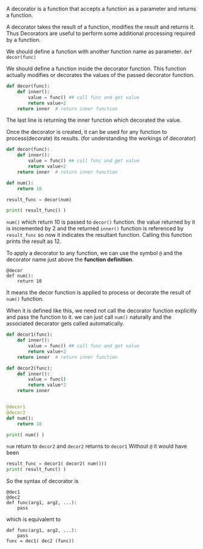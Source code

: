 
A decorator is a function that accepts a function as a parameter and returns a function.

A decorator takes the result of a function, modifies the result and returns it.
Thus Decorators are useful to perform some additional processing required by a function.

We should define a function with another function name as parameter.
`def decor(func)`

We should define a function inside the decorator function. This function actually modifies or decorates the values of the passed decorator function.

```python
def decor(func):
	def inner():
		value = func() ## call func and get value
		return value+2
	return inner  # return inner function
```

The last line is returning the inner function which decorated the value.

Once the decorator is created, it can be used for any function to process(decorate) its results. (for understanding the workings of decorator)

```python
def decor(func):
	def inner():
		value = func() ## call func and get value
		return value+2
	return inner  # return inner function

def num():
	return 10

result_func = decor(num)

print( result_func() )
```
`num()` which return 10 is passed to `decor()` function.
the value returned by it is incremented by 2 and the returned `inner()` function is referenced by `result_func` so now it indicates the resultant function.
Calling this function prints the result as 12.

To apply a decorator to any function, we can use the symbol `@` and the decorator name just above the **function definition**.
```
@decor
def num():
	return 10
```

It means the decor function is applied to process or decorate the result of `num()` function.

When it is defined like this, we need not call the decorator function explicitly and pass the function to it.
we can just call `num()` naturally and the associated decorator gets called automatically.

```python
def decor1(func):
	def inner():
		value = func() ## call func and get value
		return value+2
	return inner  # return inner function

def decor2(func):
	def inner():
		value = func()
		return value*2
	return inner


@decor1
@decor2
def num():
	return 10

print( num() )
```
`num` return to `decor2` and `decor2` returns to `decor1`
Without `@` it would have been
```python
result_func = decor1( decor2( num()))
print( result_func() )
```

So the syntax of decorator is 
```
@dec1
@dec2
def func(arg1, arg2, ...):
	pass
```
which is equivalent to 
```
def func(arg1, arg2, ...):
	pass
func = dec1( dec2 (func))
```